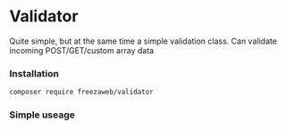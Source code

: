 # Validator

Quite simple, but at the same time a simple validation class. Can validate incoming POST/GET/custom array data

### Installation

```bash
composer require freezaweb/validator
```

### Simple useage

```php
     
```